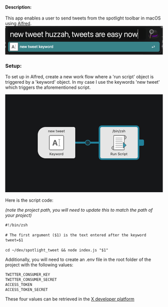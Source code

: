 
#### Description:

This app enables a user to send tweets from the spotlight toolbar in macOS using [Alfred](https://www.alfredapp.com).
![image of text in macOS toolbar](<toolbar_tweet.png>)


### Setup:

To set up in Alfred, create a new work flow where a 'run script' object is triggered by a 'keyword' object.
In my case I use the keywords 'new tweet' which triggers the aforementioned script. 

![image of object configuration in alfred](<alfred_setup.png>)

Here is the script code:

*(note the project path, you will need to update this to match the path of your project)*

```
#!/bin/zsh

# The first argument ($1) is the text entered after the keyword
tweet=$1

cd ~/dev/spotlight_tweet && node index.js "$1"
```

Additionally, you will need to create an .env file in the root folder of the project with the following values:


```
TWITTER_CONSUMER_KEY
TWITTER_CONSUMER_SECRET
ACCESS_TOKEN
ACCESS_TOKEN_SECRET
```

These four values can be retrieved in the [X developer platform](https://developer.twitter.com)
